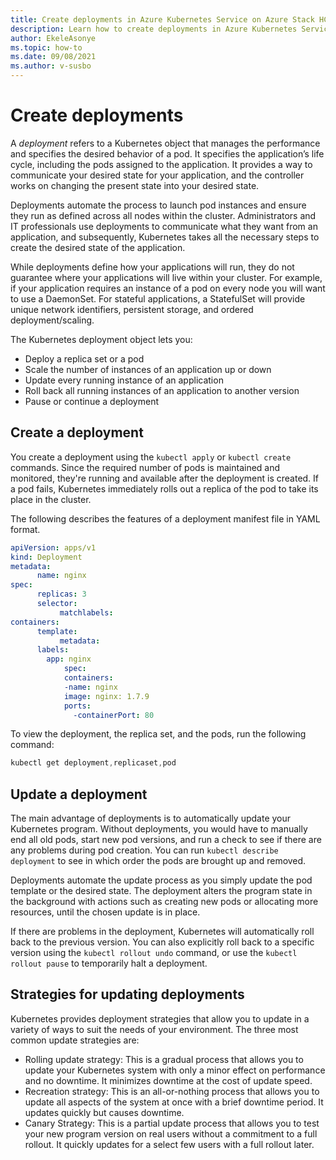 ```yaml
---
title: Create deployments in Azure Kubernetes Service on Azure Stack HCI
description: Learn how to create deployments in Azure Kubernetes Service (AKS) on Azure Stack HCI.
author: EkeleAsonye
ms.topic: how-to
ms.date: 09/08/2021
ms.author: v-susbo
---
```


# Create deployments

A _deployment_ refers to a Kubernetes object that manages the performance and specifies the desired behavior of a pod. It specifies the application’s life cycle, including the pods assigned to the application. It provides a way to communicate your desired state for your application, and the controller works on changing the present state into your desired state.

Deployments automate the process to launch pod instances and ensure they run as defined across all nodes within the cluster. Administrators and IT professionals use deployments to communicate what they want from an application, and subsequently, Kubernetes takes all the necessary steps to create the desired state of the application.

While deployments define how your applications will run, they do not guarantee where your applications will live within your cluster. For example, if your application requires an instance of a pod on every node you will want to use a DaemonSet. For stateful applications, a StatefulSet will provide unique network identifiers, persistent storage, and ordered deployment/scaling. 

The Kubernetes deployment object lets you:

- Deploy a replica set or a pod
- Scale the number of instances of an application up or down
- Update every running instance of an application
- Roll back all running instances of an application to another version
- Pause or continue a deployment

## Create a deployment

You create a deployment using the `kubectl apply` or `kubectl create` commands. Since the required number of pods is maintained and monitored, they're running and available after the deployment is created. If a pod fails, Kubernetes immediately rolls out a replica of the pod to take its place in the cluster.

The following describes the features of a deployment manifest file in YAML format.

```yml
apiVersion: apps/v1  
kind: Deployment  
metadata: 
      name: nginx
spec:  
      replicas: 3
      selector:
           matchlabels:
containers:
      template:
           metadata:
      labels:
        app: nginx
            spec:  
      	    containers:  
       	    -name: nginx  
       	    image: nginx: 1.7.9
       	    ports:  
        	  -containerPort: 80  
```

To view the deployment, the replica set, and the pods, run the following command:

```powershell
kubectl get deployment,replicaset,pod
```

## Update a deployment

The main advantage of deployments is to automatically update your Kubernetes program. Without deployments, you would have to manually end all old pods, start new pod versions, and run a check to see if there are any problems during pod creation. You can run `kubectl describe deployment` to see in which order the pods are brought up and removed.

Deployments automate the update process as you simply update the pod template or the desired state. The deployment alters the program state in the background with actions such as creating new pods or allocating more resources, until the chosen update is in place.

If there are problems in the deployment, Kubernetes will automatically roll back to the previous version. You can also explicitly roll back to a specific version using the `kubectl rollout undo` command, or use the `kubectl rollout pause` to temporarily halt a deployment.

## Strategies for updating deployments

Kubernetes provides deployment strategies that allow you to update in a variety of ways to suit the needs of your environment. The three most common update strategies are:

- Rolling update strategy: This is a gradual process that allows you to update your Kubernetes system with only a minor effect on performance and no downtime. It minimizes downtime at the cost of update speed.
- Recreation strategy: This is an all-or-nothing process that allows you to update all aspects of the system at once with a brief downtime period. It updates quickly but causes downtime.
- Canary Strategy: This is a partial update process that allows you to test your new program version on real users without a commitment to a full rollout. It quickly updates for a select few users with a full rollout later.

